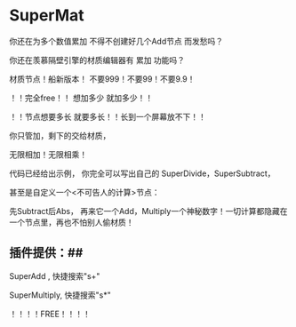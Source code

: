 # SuperMat
你还在为多个数值累加 不得不创建好几个Add节点 而发愁吗？

你还在羡慕隔壁引擎的材质编辑器有 累加 功能吗？

材质节点！船新版本！ 不要999！不要99！不要9.9！

！！完全free！！ 想加多少 就加多少！！ 

！！节点想要多长 就要多长！！长到一个屏幕放不下！！

你只管加，剩下的交给材质， 

无限相加！无限相乘！

代码已经给出示例， 你完全可以写出自己的 SuperDivide，SuperSubtract， 

甚至是自定义一个<不可告人的计算>节点：

先Subtract后Abs， 再来它一个Add，Multiply一个神秘数字！一切计算都隐藏在一个节点里，再也不怕别人偷材质！

## 插件提供：##
SuperAdd , 快捷搜索"s+"

SuperMultiply, 快捷搜索"s*"

！！！！FREE！！！！

